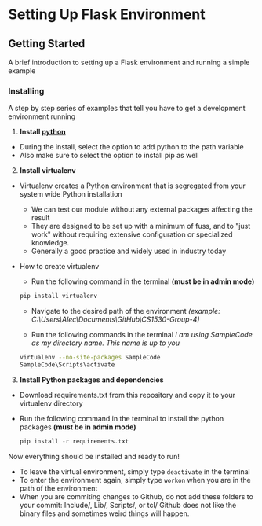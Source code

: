 # Setting Up Flask Environment

## Getting Started

A brief introduction to setting up a Flask environment and running a simple example

### Installing

A step by step series of examples that tell you have to get a development environment running

1. **Install [python](https://www.python.org/ftp/python/3.6.4/python-3.6.4.exe)**
* During the install, select the option to add python to the path variable
* Also make sure to select the option to install pip as well

2. **Install virtualenv**

* Virtualenv creates a Python environment that is segregated from your system wide Python installation
  * We can test our module without any external packages affecting the result
  * They are designed to be set up with a minimum of fuss, and to "just work" without requiring extensive configuration or specialized knowledge.
  * Generally a good practice and widely used in industry today

* How to create virtualenv
  * Run the following command in the terminal **(must be in admin mode)**
  ``` python
  pip install virtualenv
  ```
  * Navigate to the desired path of the environment *(example: C:\Users\Alec\Documents\GitHub\CS1530-Group-4)*

  * Run the following commands in the terminal *I am using SampleCode as my directory name. This name is up to you*
  ``` bash
  virtualenv --no-site-packages SampleCode
  SampleCode\Scripts\activate
  ```
3. **Install Python packages and dependencies**
* Download requirements.txt from this repository and copy it to your virtualenv directory

* Run the following command in the terminal to install the python packages **(must be in admin mode)**
  ```python
  pip install -r requirements.txt
  ```

Now everything should be installed and ready to run!

* To leave the virtual environment, simply type `deactivate` in the terminal
* To enter the environment again, simply type `workon` when you are in the path of the environment
* When you are commiting changes to Github, do not add these folders to your commit: Include/, Lib/, Scripts/, or tcl/ Github does not like the binary files and sometimes weird things will happen.